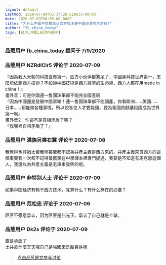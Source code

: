 ```yaml
---
layout: default
Lastmod: 2020-07-09T03:37:29.610635+00:00
date: 2020-07-09T00:00:00.000Z
title: "为什么中国不愿意承认西方技术是中国经济的生命线?"
author: "fb_china_today"
tags: [经济,中国,经济内循环]
---
```



### 品葱用户 **fb_china_today** 提问于 7/9/2020
    

    
                

### 品葱用户 **NZRdlClr5** 评论于 2020-07-09
        
『因為我大天朝的科技世界第一，西方小伙伴都驚呆了，中國黑科技世界第一，怎麼能依賴西方技術？不如說中國技術是西方經濟的生命線，西方人都在用made in china！』  
畫外音：可是你國連一隻圓珠筆都不能完全國產啊  
『因為中國還是發展中國家嘛！連一隻圓珠筆都不能國產，你看歐洲……美國……日本……都能做各種事情，所以說各位人才要報國，要為祖國貢獻讓祖國成為世界第一啊』  
畫外音2：你這不是自相矛盾了嗎？  
『我哪裡自相矛盾了？』
        
                

### 品葱用户 **漢族另类右翼** 评论于 2020-07-08
        
我覺得也許猶太黃俄黨甚至都不認為共產主義是西方來的。共產主義來自西方的這個事實我一次都不記得黃俄黨在中學課本裡專門提過，我要是不知道有馬克思這個人，我還以為共產主義是毛澤東發明的呢。
        
                

### 品葱用户 **非特别人士** 评论于 2020-07-09
        
如果中国经济有赖于西方技术，党算什么？有什么存在的必要？
        
                

### 品葱用户 **范松忠** 评论于 2020-07-09
        
匪匪不愿意承认，因为匪匪是伟光正。承认了自己就是个球。
        
                

### 品葱用户 **Dk2s** 评论于 2020-07-09
        
要是承認了  
土共拿什麼天天喊自己是強國來洗腦百姓呢
        
                





> [点击品葱原文参与讨论](https://pincong.rocks/question/28263)

